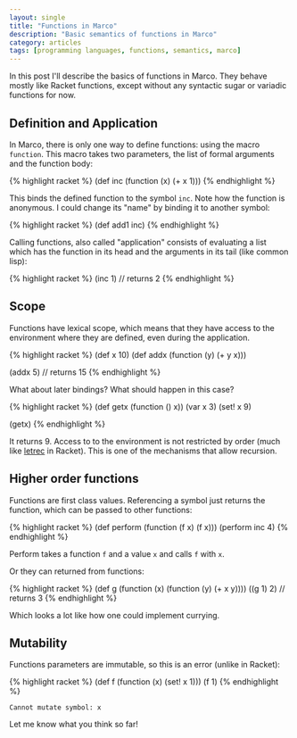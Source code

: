 ```yaml
---
layout: single
title: "Functions in Marco"
description: "Basic semantics of functions in Marco"
category: articles
tags: [programming languages, functions, semantics, marco]
---
```


In this post I'll describe the basics of functions in Marco. They behave mostly like Racket functions, except without any syntactic sugar or variadic functions for now.

## Definition and Application

In Marco, there is only one way to define functions: using the macro `function`. This macro takes two parameters, the list of formal arguments and the function body:

{% highlight racket %}
(def inc (function (x) (+ x 1)))
{% endhighlight %}

This binds the defined function to the symbol `inc`. Note how the function is anonymous. I could change its "name" by binding it to another symbol:

{% highlight racket %}
(def add1 inc)
{% endhighlight %}

Calling functions, also called "application" consists of evaluating a list which has the function in its head and the arguments in its tail (like common lisp):

{% highlight racket %}
(inc 1) // returns 2
{% endhighlight %}


## Scope

Functions have lexical scope, which means that they have access to the environment where they are defined, even during the application.

{% highlight racket %}
(def x 10)
(def addx (function (y) (+ y x)))

(addx 5) // returns 15
{% endhighlight %}

What about later bindings? What should happen in this case?

{% highlight racket %}
(def getx (function () x))
(var x 3)
(set! x 9)

(getx)
{% endhighlight %}

It returns 9. Access to to the environment is not restricted by order (much like [letrec](http://docs.racket-lang.org/reference/let.html?q=letrec#%28form._%28%28lib._racket%2Fprivate%2Fletstx-scheme..rkt%29._letrec%29%29) in Racket). This is one of the mechanisms that allow recursion.

## Higher order functions

Functions are first class values. Referencing a symbol just returns the function, which can be passed to other functions:

{% highlight racket %}
(def perform (function (f x) (f x)))
(perform inc 4)
{% endhighlight %}

Perform takes a function `f` and a value `x` and calls `f` with `x`.

Or they can returned from functions:

{% highlight racket %}
(def g (function (x) (function (y) (+ x y))))
((g 1) 2) // returns 3
{% endhighlight %}

Which looks a lot like how one could implement currying.

## Mutability

Functions parameters are immutable, so this is an error (unlike in Racket):

{% highlight racket %}
(def f (function (x) (set! x 1)))
(f 1)
{% endhighlight %}

    Cannot mutate symbol: x

Let me know what you think so far!
